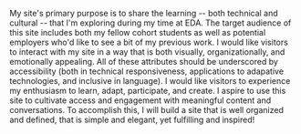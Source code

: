 My site's primary purpose is to share the learning -- both technical and cultural -- that I'm exploring during my time at EDA. The target audience of this site includes both my fellow cohort students as well as potential employers who'd like to see a bit of my previous work. I would like visitors to interact with my site in a way that is both visually, organizationally, and emotionally appealing. All of these attributes should be underscored by accessibility (both in technical responsiveness, applications to adapative technologies, and inclusive in language). I would like visitors to experience my enthusiasm to learn, adapt, participate, and create. I aspire to use this site to cultivate access and engagement with meaningful content and conversations. To accomplish this, I will build a site that is well organized and defined, that is simple and elegant, yet fulfilling and inspired!